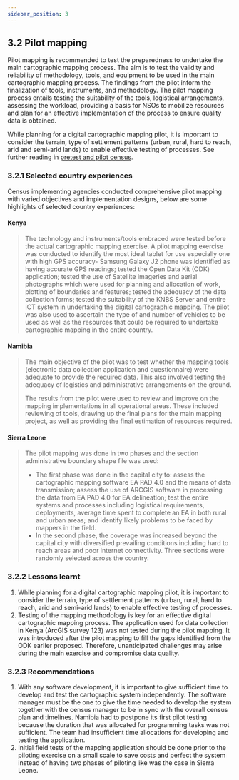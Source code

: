 ```yaml
---
sidebar_position: 3
---
```


## 3.2 Pilot mapping 
Pilot mapping is recommended to test the preparedness to undertake the main cartographic mapping process. The aim is to test the validity and reliability of methodology, tools, and equipment to be used in the main cartographic mapping process. The findings from the pilot  inform the finalization of tools, instruments, and methodology. The pilot mapping process entails testing the suitability of the tools, logistical arrangements, assessing the workload, providing a basis for NSOs to mobilize resources and plan for an effective implementation of the process to ensure quality data is obtained. 

While planning for a digital cartographic mapping pilot, it is important to consider the terrain, type of settlement patterns (urban, rural, hard to reach, arid and semi-arid lands) to enable effective testing of processes. See further reading in [pretest and pilot census](https://tech-acs.github.io/e-census-handbook/docs/chapter-04/4.1-Key-areas-to-be-piloted-in-digital-census#41-key-areas-to-be-piloted-in-digital-census).

### 3.2.1	Selected country experiences
Census implementing agencies conducted comprehensive pilot mapping with varied objectives and implementation designs, below are some highlights of selected country experiences:

#### Kenya
>The technology and instruments/tools embraced were tested before the actual cartographic mapping exercise. A pilot mapping exercise was conducted to identify the most ideal tablet for use especially one with high GPS accuracy- Samsung Galaxy J2 phone was identified as having accurate GPS readings; tested the Open Data Kit (ODK) application; tested the use of Satellite imageries and aerial photographs which were used for planning and allocation of work, plotting of boundaries and features; tested the adequacy of the data collection forms; tested the suitability of the KNBS Server and entire ICT system in undertaking the digital cartographic mapping. The pilot was also used to ascertain the type of and number of vehicles to be used as well as the resources that could be required to undertake cartographic mapping in the entire country. 

#### Namibia
>The main objective of the pilot  was to test whether the mapping tools (electronic data collection application and questionnaire) were adequate to provide the required data. This also involved testing the adequacy of logistics and administrative arrangements on the ground.
>
>The results from the pilot were used to review and improve on the mapping implementations in all operational areas. These included reviewing of tools, drawing up the final plans for the main mapping project, as well as providing the final estimation of resources required.

#### Sierra Leone
>The pilot mapping was done in two phases and the section administrative boundary shape file was used: 
>- The first phase was done in the capital city to: assess the cartographic mapping software EA PAD 4.0 and the means of data transmission; assess the use of ARCGIS software in processing the data from EA PAD 4.0 for EA delineation; test the entire systems and processes including logistical requirements, deployments, average time spent to complete an EA in both rural and urban areas; and  identify likely problems to be faced by mappers in the field. 
>- In the second phase, the coverage was increased beyond the capital city with diversified prevailing conditions including hard to reach areas and poor internet connectivity. Three sections were randomly selected across the country. 

### 3.2.2	Lessons learnt

1.	While planning for a digital cartographic mapping pilot, it is important to consider the terrain, type of settlement patterns (urban, rural, hard to reach, arid and semi-arid lands) to enable effective testing of processes. 
2.	Testing of the mapping methodology is key for an effective digital cartographic mapping process. The application used for data collection in Kenya (ArcGIS survey 123) was not tested during the pilot mapping. It was introduced after the pilot mapping to fill the gaps identified from the ODK earlier proposed. Therefore, unanticipated challenges may arise during the main exercise and compromise data quality.

### 3.2.3	Recommendations
1.	With any software development, it is important to give sufficient time to develop and test the cartographic system independently. The software manager must be the one to give the time needed to develop the system together with the census manager to be in sync with the overall census plan and timelines. Namibia had to postpone its first pilot testing because the duration that was allocated for programming tasks was not sufficient. The team had insufficient time allocations for developing and testing the application.
2.	Initial field tests of the mapping application should be done prior to the piloting exercise on a small scale to save costs and perfect the system instead of having two phases of piloting like was the case in Sierra Leone.
   
